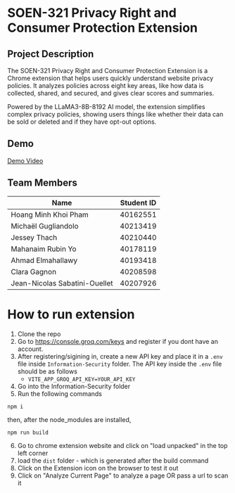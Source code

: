 # SOEN-321 Privacy Right and Consumer Protection Extension
## Project Description
The SOEN-321 Privacy Right and Consumer Protection Extension is a Chrome extension that helps users quickly understand website privacy policies. It analyzes policies across eight key areas, like how data is collected, shared, and secured, and gives clear scores and summaries.

Powered by the LLaMA3-8B-8192 AI model, the extension simplifies complex privacy policies, showing users things like whether their data can be sold or deleted and if they have opt-out options.

## Demo
[Demo Video](https://drive.google.com/file/d/1U-BeCkiyZ9uzjV4XSBR4nM3P0ENUvLFr/view?usp=drive_link)

## Team Members
| Name                               | Student ID            |
|------------------------------------|-----------------------|
| Hoang Minh Khoi Pham               | 40162551              |
| Michaël Gugliandolo                | 40213419              |
| Jessey Thach                       | 40210440              |
| Mahanaim Rubin Yo                  | 40178119              |
| Ahmad Elmahallawy                  | 40193418              |
| Clara Gagnon                       | 40208598              |
| Jean-Nicolas Sabatini-Ouellet      | 40207926              |


# How to run extension
1. Clone the repo
2. Go to https://console.groq.com/keys and register if you dont have an account.
3. After registering/sigining in, create a new API key and place it in a `.env` file inside `Information-Security` folder. The API key inside the `.env` file should be as follows
   - `VITE_APP_GROQ_API_KEY=YOUR_API_KEY`
5. Go into the Information-Security folder
6. Run the following commands
```
npm i
```
then, after the node_modules are installed, 
```
npm run build
```
6. Go to chrome extension website and click on "load unpacked" in the top left corner
7. load the `dist` folder - which is generated after the build command
8. Click on the Extension icon on the browser to test it out
9. Click on "Analyze Current Page" to analyze a page OR pass a url to scan it
